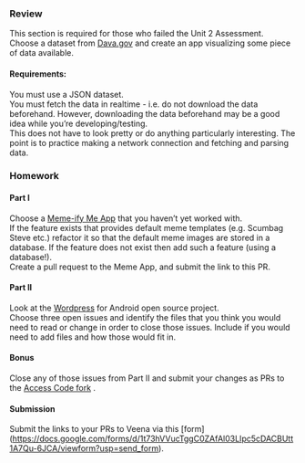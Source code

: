 ### Review  
This section is required for those who failed the Unit 2 Assessment.  
Choose a dataset from [Dava.gov](http://www.google.com/url?q=http%3A%2F%2Fcatalog.data.gov%2Fdataset%3Fres_format%3DJSON%26_res_format_limit%3D0&sa=D&sntz=1&usg=AFQjCNGSkIhczYapFL9OgrPEjswBOZ01nQ)  and create an app visualizing some piece of data available.  

#### Requirements:  
You must use a JSON dataset.  
You must fetch the data in realtime - i.e. do not download the data beforehand. However, downloading the data beforehand may be a good idea while you’re developing/testing.  
This does not have to look pretty or do anything particularly interesting. The point is to practice making a network connection and fetching and parsing data.  

### Homework  
#### Part I  
Choose a [Meme-ify Me App](https://www.google.com/url?q=https%3A%2F%2Fgithub.com%2Faccesscode-2-1%2Funit-2%2Fblob%2Fmaster%2Fhomework%2Fweek-0.md&sa=D&sntz=1&usg=AFQjCNExBH9l0n9JCttZSl2GiRuZOkwiMw) that you haven’t yet worked with.  
If the feature exists that provides default meme templates (e.g. Scumbag Steve etc.) refactor it so that the default meme images are stored in a database.  If the feature does not exist then add such a feature (using a database!).  
Create a pull request to the Meme App, and submit the link to this PR.  

#### Part II   
Look at the [Wordpress](https://www.google.com/url?q=https%3A%2F%2Fgithub.com%2Fwordpress-mobile%2FWordPress-Android&sa=D&sntz=1&usg=AFQjCNEbd3v-dHm4uA3_3L30Rf_CpI05jQ) for Android open source project.  
Choose three open issues and identify the files that you think you would need to read or change in order to close those issues. Include if you would need to add files and how those would fit in.  

#### Bonus  
Close any of those issues from Part II and submit your changes as PRs to the [Access Code fork](https://www.google.com/url?q=https%3A%2F%2Fgithub.com%2Faccesscode-2-1%2FWordPress-Android&sa=D&sntz=1&usg=AFQjCNFY9pEReXCjNBELQSe5p4m7TC4Jug) .  

#### Submission
Submit the links to your PRs to Veena via this [form] (https://docs.google.com/forms/d/1t73hVVucTggC0ZAfAl03LIpc5cDACBUtt1A7Qu-6JCA/viewform?usp=send_form).
